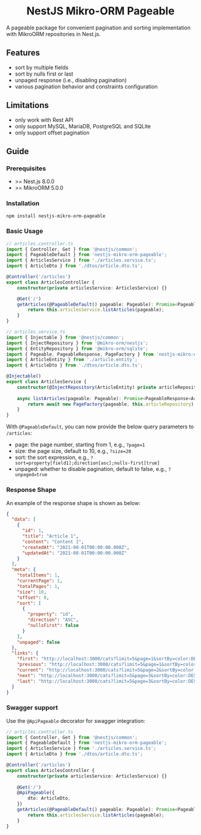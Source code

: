<div align="center">
  <h1> NestJS Mikro-ORM Pageable </h1>
</div>

A pageable package for convenient pagination and sorting implementation with MikroORM repositories in Nest.js.

## Features

- sort by multiple fields
- sort by nulls first or last
- unpaged response (i.e., disabling pagination)
- various pagination behavior and constraints configuration

## Limitations

- only work with Rest API
- only support MySQL, MariaDB, PostgreSQL and SQLite
- only support offset pagination

## Guide

### Prerequisites

- \>= Nest.js 8.0.0
- \>= MikroORM 5.0.0

### Installation

```bash
npm install nestjs-mikro-orm-pageable
```

### Basic Usage

```typescript
// articles.controller.ts
import { Controller, Get } from '@nestjs/common';
import { PageableDefault } from 'nestjs-mikro-orm-pageable';
import { ArticlesService } from './articles.service.ts';
import { ArticleDto } from './dtos/article.dto.ts';

@Controller('/articles')
export class ArticlesController {
    constructor(private articlesService: ArticlesService) {}

    @Get('/')
    getArticles(@PageableDefault() pageable: Pageable): Promise<PageableResponse<ArticlesDto>> {
        return this.articlesService.listArticles(pageable);
    }
}
```

```typescript
// articles.service.ts
import { Injectable } from '@nestjs/common';
import { InjectRepository } from '@mikro-orm/nestjs';
import { EntityRepository } from '@mikro-orm/sqlite';
import { Pageable, PageableResponse, PageFactory } from 'nestjs-mikro-orm-pageable';
import { ArticleEntity } from './article.entity';
import { ArticleDto } from './dtos/article.dto.ts';

@Injectable()
export class ArticlesService {
    constructor(@InjectRepository(ArticleEntity) private articleRepository: EntityRepository<ArticleEntity>) {}
    
    async listArticles(pageable: Pageable): Promise<PageableResponse<ArticleDto>> {
        return await new PageFactory(pageable, this.articleRepository).create();
    }
}
```

With `@PageableDefault`, you can now provide the below query parameters to `/articles`:

- page: the page number, starting from 1, e.g., `?page=1`
- size: the page size, default to 10, e.g., `?size=20`
- sort: the sort expression, e.g., `?sort=property[field1];direction[asc];nulls-first[true]`
- unpaged: whether to disable pagination, default to false, e.g., `?unpaged=true`

### Response Shape

An example of the response shape is shown as below:

```json
{
  "data": [
    {
      "id": 1,
      "title": "Article 1",
      "content": "Content 1",
      "createdAt": "2021-08-01T00:00:00.000Z",
      "updatedAt": "2021-08-01T00:00:00.000Z"
    }
  ],
  "meta": {
    "totalItems": 1,
    "currentPage": 1,
    "totalPages": 1,
    "size": 10,
    "offset": 0,
    "sort": [
      {
        "property": "id",
        "direction": "ASC",
        "nullsFirst": false
      }
    ],
    "unpaged": false
  },
  "links": {
    "first": "http://localhost:3000/cats?limit=5&page=1&sortBy=color:DESC&search=i&filter.age=$gte:3",
    "previous": "http://localhost:3000/cats?limit=5&page=1&sortBy=color:DESC&search=i&filter.age=$gte:3",
    "current": "http://localhost:3000/cats?limit=5&page=2&sortBy=color:DESC&search=i&filter.age=$gte:3",
    "next": "http://localhost:3000/cats?limit=5&page=3&sortBy=color:DESC&search=i&filter.age=$gte:3",
    "last": "http://localhost:3000/cats?limit=5&page=3&sortBy=color:DESC&search=i&filter.age=$gte:3"
  }
}
```

### Swagger support

Use the `@ApiPageable` decorator for swagger integration:

```typescript
// articles.controller.ts
import { Controller, Get } from '@nestjs/common';
import { PageableDefault } from 'nestjs-mikro-orm-pageable';
import { ArticlesService } from './articles.service.ts';
import { ArticleDto } from './dtos/article.dto.ts';

@Controller('/articles')
export class ArticlesController {
    constructor(private articlesService: ArticlesService) {}
    
    @Get('/') 
    @ApiPageable({
        dto: ArticleDto,
    }) 
    getArticles(@PageableDefault() pageable: Pageable): Promise<PageableResponse<ArticlesDto>> {
        return this.articlesService.listArticles(pageable);
    }
}
```
